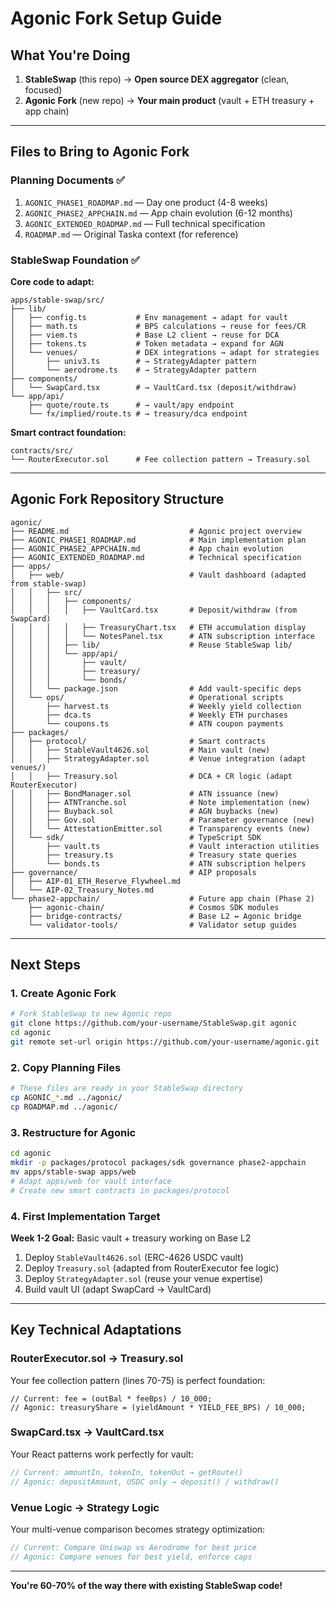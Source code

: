 # Agonic Fork Setup Guide

## What You're Doing

1. **StableSwap** (this repo) → **Open source DEX aggregator** (clean, focused)
2. **Agonic Fork** (new repo) → **Your main product** (vault + ETH treasury + app chain)

---

## Files to Bring to Agonic Fork

### **Planning Documents** ✅ 
1. `AGONIC_PHASE1_ROADMAP.md` — Day one product (4-8 weeks)
2. `AGONIC_PHASE2_APPCHAIN.md` — App chain evolution (6-12 months) 
3. `AGONIC_EXTENDED_ROADMAP.md` — Full technical specification
4. `ROADMAP.md` — Original Taska context (for reference)

### **StableSwap Foundation** ✅
**Core code to adapt:**
```
apps/stable-swap/src/
├── lib/
│   ├── config.ts           # Env management → adapt for vault
│   ├── math.ts             # BPS calculations → reuse for fees/CR
│   ├── viem.ts             # Base L2 client → reuse for DCA
│   ├── tokens.ts           # Token metadata → expand for AGN
│   └── venues/             # DEX integrations → adapt for strategies
│       ├── univ3.ts        # → StrategyAdapter pattern
│       └── aerodrome.ts    # → StrategyAdapter pattern
├── components/
│   └── SwapCard.tsx        # → VaultCard.tsx (deposit/withdraw)
└── app/api/
    ├── quote/route.ts      # → vault/apy endpoint
    └── fx/implied/route.ts # → treasury/dca endpoint
```

**Smart contract foundation:**
```
contracts/src/
└── RouterExecutor.sol      # Fee collection pattern → Treasury.sol
```

---

## Agonic Fork Repository Structure

```
agonic/
├── README.md                           # Agonic project overview
├── AGONIC_PHASE1_ROADMAP.md            # Main implementation plan
├── AGONIC_PHASE2_APPCHAIN.md           # App chain evolution  
├── AGONIC_EXTENDED_ROADMAP.md          # Technical specification
├── apps/
│   ├── web/                            # Vault dashboard (adapted from stable-swap)
│   │   ├── src/
│   │   │   ├── components/
│   │   │   │   ├── VaultCard.tsx       # Deposit/withdraw (from SwapCard)
│   │   │   │   ├── TreasuryChart.tsx   # ETH accumulation display
│   │   │   │   └── NotesPanel.tsx      # ATN subscription interface
│   │   │   ├── lib/                    # Reuse StableSwap lib/
│   │   │   └── app/api/
│   │   │       ├── vault/
│   │   │       ├── treasury/
│   │   │       └── bonds/
│   │   └── package.json                # Add vault-specific deps
│   └── ops/                            # Operational scripts
│       ├── harvest.ts                  # Weekly yield collection
│       ├── dca.ts                      # Weekly ETH purchases  
│       └── coupons.ts                  # ATN coupon payments
├── packages/
│   ├── protocol/                       # Smart contracts
│   │   ├── StableVault4626.sol         # Main vault (new)
│   │   ├── StrategyAdapter.sol         # Venue integration (adapt venues/)
│   │   ├── Treasury.sol                # DCA + CR logic (adapt RouterExecutor)
│   │   ├── BondManager.sol             # ATN issuance (new)
│   │   ├── ATNTranche.sol              # Note implementation (new)
│   │   ├── Buyback.sol                 # AGN buybacks (new)
│   │   ├── Gov.sol                     # Parameter governance (new)
│   │   └── AttestationEmitter.sol      # Transparency events (new)
│   └── sdk/                            # TypeScript SDK
│       ├── vault.ts                    # Vault interaction utilities
│       ├── treasury.ts                 # Treasury state queries
│       └── bonds.ts                    # ATN subscription helpers
├── governance/                         # AIP proposals
│   ├── AIP-01_ETH_Reserve_Flywheel.md
│   └── AIP-02_Treasury_Notes.md
└── phase2-appchain/                    # Future app chain (Phase 2)
    ├── agonic-chain/                   # Cosmos SDK modules
    ├── bridge-contracts/               # Base L2 ↔ Agonic bridge
    └── validator-tools/                # Validator setup guides
```

---

## Next Steps

### **1. Create Agonic Fork**
```bash
# Fork StableSwap to new Agonic repo
git clone https://github.com/your-username/StableSwap.git agonic
cd agonic
git remote set-url origin https://github.com/your-username/agonic.git
```

### **2. Copy Planning Files**
```bash
# These files are ready in your StableSwap directory
cp AGONIC_*.md ../agonic/
cp ROADMAP.md ../agonic/
```

### **3. Restructure for Agonic**
```bash
cd agonic
mkdir -p packages/protocol packages/sdk governance phase2-appchain
mv apps/stable-swap apps/web
# Adapt apps/web for vault interface
# Create new smart contracts in packages/protocol
```

### **4. First Implementation Target**
**Week 1-2 Goal:** Basic vault + treasury working on Base L2
1. Deploy `StableVault4626.sol` (ERC-4626 USDC vault)
2. Deploy `Treasury.sol` (adapted from RouterExecutor fee logic)
3. Deploy `StrategyAdapter.sol` (reuse your venue expertise)  
4. Build vault UI (adapt SwapCard → VaultCard)

---

## Key Technical Adaptations

### **RouterExecutor.sol → Treasury.sol**
Your fee collection pattern (lines 70-75) is perfect foundation:
```solidity
// Current: fee = (outBal * feeBps) / 10_000;
// Agonic: treasuryShare = (yieldAmount * YIELD_FEE_BPS) / 10_000;
```

### **SwapCard.tsx → VaultCard.tsx**  
Your React patterns work perfectly for vault:
```typescript
// Current: amountIn, tokenIn, tokenOut → getRoute()
// Agonic: depositAmount, USDC only → deposit() / withdraw()
```

### **Venue Logic → Strategy Logic**
Your multi-venue comparison becomes strategy optimization:
```typescript
// Current: Compare Uniswap vs Aerodrome for best price
// Agonic: Compare venues for best yield, enforce caps
```

---

**You're 60-70% of the way there with existing StableSwap code!**
